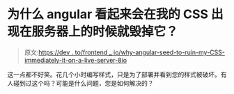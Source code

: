 # 为什么 angular 看起来会在我的 CSS 出现在服务器上的时候就毁掉它？

> 原文:[https://dev . to/frontend _ io/why-angular-seed-to-ruin-my-CSS-immediately-it-on-a-live-server-8io](https://dev.to/frontend_io/why-does-angular-seem-to-ruin-my-css-immediately-it-s-on-a-live-server-8io)

这一点都不好笑。花几个小时编写样式，只是为了部署并看到您的样式被破坏。有人碰到过这个吗？可能是什么问题，您是如何解决的？